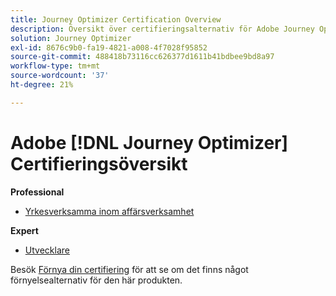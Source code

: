 ```yaml
---
title: Journey Optimizer Certification Overview
description: Översikt över certifieringsalternativ för Adobe Journey Optimizer
solution: Journey Optimizer
exl-id: 8676c9b0-fa19-4821-a008-4f7028f95852
source-git-commit: 488418b73116cc626377d1611b41bdbee9bd8a97
workflow-type: tm+mt
source-wordcount: '37'
ht-degree: 21%

---
```


# Adobe [!DNL Journey Optimizer] Certifieringsöversikt

**Professional**

* [Yrkesverksamma inom affärsverksamhet](/help/certifications/ajo/ajo-p-business.md)<!--AD0-E607-->

**Expert**

* [Utvecklare](/help/certifications/ajo/ajo-e-developer-23-10.md) <!--AD0-E606-->

Besök [Förnya din certifiering](/help/certifications/renew.md) för att se om det finns något förnyelsealternativ för den här produkten.
